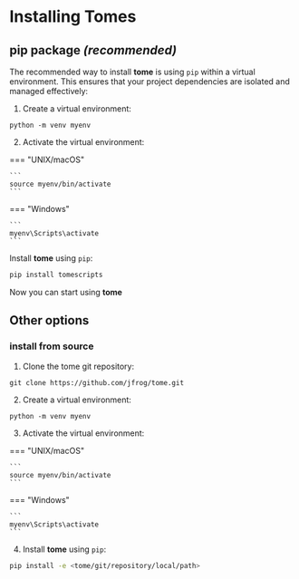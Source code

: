 # Installing Tomes

## pip package *(recommended)*

The recommended way to install **tome** is using `pip` within a virtual environment. This ensures that your project dependencies are isolated and managed effectively:

1. Create a virtual environment:

```
python -m venv myenv
```

2. Activate the virtual environment:

=== "UNIX/macOS"

    ```
    source myenv/bin/activate
    ```

=== "Windows"

    ```
    myenv\Scripts\activate
    ```

Install **tome** using `pip`:

```bash
pip install tomescripts
```

Now you can start using **tome**

## Other options

### install from source

1. Clone the tome git repository:

```
git clone https://github.com/jfrog/tome.git
```

2. Create a virtual environment:

```
python -m venv myenv
```

3. Activate the virtual environment:

=== "UNIX/macOS"

    ```
    source myenv/bin/activate
    ```

=== "Windows"

    ```
    myenv\Scripts\activate
    ```

4. Install **tome** using `pip`:

```bash
pip install -e <tome/git/repository/local/path>
```